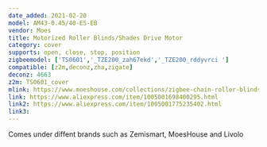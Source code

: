 ```yaml
---
date_added: 2021-02-20
model: AM43-0.45/40-ES-EB
vendor: Moes
title: Motorized Roller Blinds/Shades Drive Motor
category: cover
supports: open, close, stop, position
zigbeemodel: ['TS0601','_TZE200_zah67ekd','_TZE200_rddyvrci ']
compatible: [z2m,deconz,zha,zigate]
deconz: 4663
z2m: TS0601_cover
mlink: https://www.moeshouse.com/collections/zigbee-chain-roller-blinds-motor/products/zigbee-smart-diy-motorized-roller-blinds-shades-drive-motor-hub-required-tuya-smart-life-app-control
link: https://www.aliexpress.com/item/1005001698400295.html
link2: https://www.aliexpress.com/item/1005001775235402.html
link3: 
---
```


Comes under diffent brands such as Zemismart, MoesHouse and Livolo
